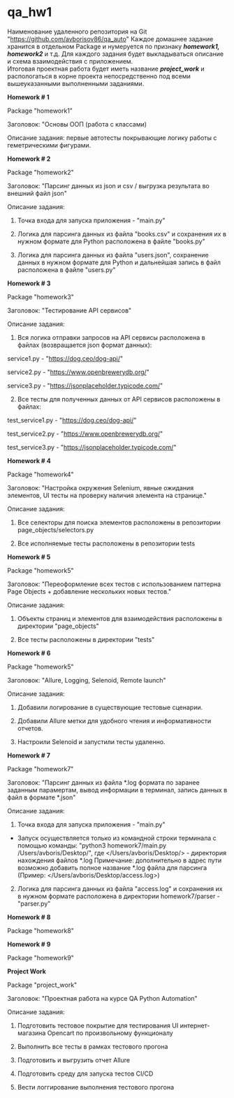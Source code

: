 # qa_hw1
Наименование удаленного репозитория на Git "https://github.com/avborisov86/qa_auto"
Каждое домашнее задание хранится в отдельном Package и нумеруется по признаку **_homework1, homework2_** и т.д. Для каждого 
задания будет выкладываться описание и схема взаимодействия с приложением.   
Итоговая проектная работа будет иметь название _**project_work**_ и распологаться в корне проекта непосредственно под 
всеми вышеуказанными выполненными заданиями.    

**Homework # 1**

Package "homework1"

Заголовок: "Основы ООП (работа с классами) 

Описание задания: первые автотесты покрывающие логику работы с геметрическими фигурами.

**Homework # 2**

Package "homework2"

Заголовок: "Парсинг данных из json и csv / выгрузка результата во внешний файл json" 

Описание задания:

1. Точка входа для запуска приложения - "main.py"

2. Логика для парсинга данных из файла "books.csv" и сохранения их в нужном формате для Python расположена в файле "books.py"
   
3. Логика для парсинга данных из файла "users.json", сохранение данных в нужном формате для Python и дальнейшая запись в файл расположена в файле "users.py"

**Homework # 3**

Package "homework3"

Заголовок: "Тестирование API сервисов"

Описание задания: 

1. Вся логика отправки запросов на API сервисы расположена в файлах (возвращается json формат данных):

service1.py - "https://dog.ceo/dog-api/" 

service2.py - "https://www.openbrewerydb.org/"

service3.py - "https://jsonplaceholder.typicode.com/"

2. Все тесты для полученных данных от API сервисов расположены в файлах:

test_service1.py - "https://dog.ceo/dog-api/"

test_service2.py - "https://www.openbrewerydb.org/"
  
test_service3.py - "https://jsonplaceholder.typicode.com/"

**Homework # 4**

Package "homework4"

Заголовок: "Настройка окружения Selenium, явные ожидания элементов, UI тесты на проверку наличия элемента на странице."

Описание задания: 

1. Все селекторы для поиска элементов расположены в репозитории page_objects/selectors.py
    
2. Все исполняемые тесты расположены в репозитории tests

**Homework # 5**

Package "homework5"

Заголовок: "Переоформление всех тестов с использованием паттерна Page Objects + добавление нескольких новых тестов."

Описание задания: 

1. Объекты страниц и элементов для взаимодействия расположены в директории "page_objects"

2. Все тесты расположены в директории "tests"

**Homework # 6**

Package "homework5"

Заголовок: "Allure, Logging, Selenoid, Remote launch"

Описание задания: 

1. Добавили логирование в существующие тестовые сценарии.

2. Добавили Allure метки для удобного чтения и информативности отчетов.

3. Настроили Selenoid и запустили тесты удаленно.

**Homework # 7**

Package "homework7"

Заголовок: "Парсинг данных из файла *.log формата по заранее заданным парамертам, вывод информации в терминал, запись данных в файл в формате *.json" 

Описание задания: 

1. Точка входа для запуска приложения - "main.py"

 - Запуск осуществляется только из командной строки терминала с помощью команды: "python3 homework7/main.py /Users/avboris/Desktop/", 
   где </Users/avboris/Desktop/> - директория нахождения файлов *.log
   Примечание: дополнительно в адрес пути возможно добавить полное название *.log файла для парсинга (Пример: </Users/avboris/Desktop/access.log>)
   
2. Логика для парсинга данных из файла "access.log" и сохранения их в нужном формате расположена в директории homework7/parser - "parser.py"

**Homework # 8**

Package "homework8"

**Homework # 9**

Package "homework9"

**Project Work**

Package "project_work"

Заголовок: "Проектная работа на курсе QA Python Automation"

Описание задания: 

1. Подготовить тестовое покрытие для тестирования UI интернет-магазина Opencart по произвольному функционалу

2. Выполнить все тесты в рамках тестового прогона

3. Подготовить и выгрузить отчет Allure

4. Подготовить среду для запуска тестов CI/CD

5. Вести логгирование выполнения тестового прогона
